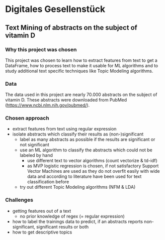 # Digitales Gesellenstück
## Text Mining of abstracts on the subject of vitamin D

### Why this project was chosen
This project was chosen to learn how to extract features from text to get a DataFrame, how to process text to make it usable for ML algorithms and to study additional text specific techniques like Topic Modeling algorithms.

### Data
The data used in this project are nearly 70.000 abstracts on the subject of vitamin D. These abstracts were downloaded from PubMed (https://www.ncbi.nlm.nih.gov/pubmed/).

### Chosen approach
- extract features from text using regular expression
- isolate abstracts which classify their results as (non-)significant
    - label as many abstracts as possible if the results are significant or not significant
    - use an ML algorithm to classify the abstracts which could not be labeled by hand
        - use different text to vector algorithms (count vectorize & td-idf)
        - as MVP logistic regression is chosen, if not satisfactory Support Vector Machines are used as they do not overfit easily with wide data and according to literature have been used for text classification before
    - try out different Topic Modeling algorithms (NFM & LDA) 

### Challenges
- getting features out of a text
    - no prior knowledge of regex (= regular expression)
- how to label the trainings data to predict, if an abstracts reports non-significant, significant results or both
- how to get descriptive topics


